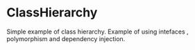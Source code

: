 # ClassHierarchy

Simple example of class hierarchy. Example of using intefaces , 
polymorphism and dependency injection.